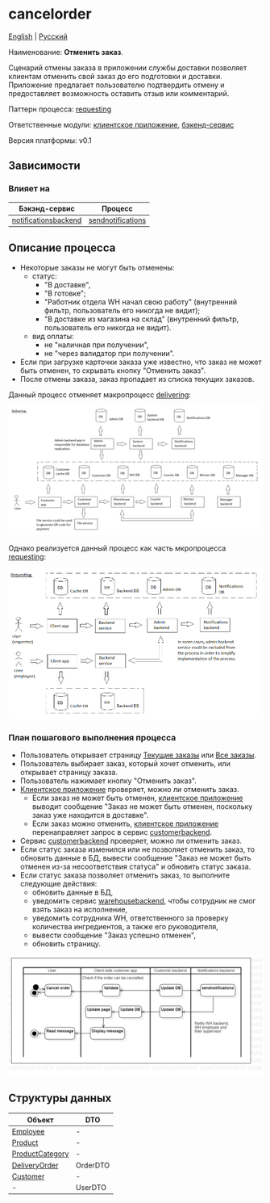 # cancelorder

[English](cancelorder.md) | [Русский](cancelorder.ru.md)

Наименование: **Отменить заказ**.

Сценарий отмены заказа в приложении службы доставки позволяет клиентам отменить свой заказ до его подготовки и доставки.
Приложение предлагает пользователю подтвердить отмену и предоставляет возможность оставить отзыв или комментарий.

Паттерн процесса: [requesting](../../processpatterns/requesting.ru.md)

Ответственные модули: [клиентское приложение](../../frontend/customerclient.ru.md), [бэкенд-сервис](../../backend/customerbackend.ru.md)

Версия платформы: v0.1

## Зависимости

### Влияет на

| Бэкэнд-сервис | Процесс |
| --- | ---- |
| [notificationsbackend](../../backend/notificationsbackend.ru.md) | [sendnotifications](../notificationsbackend/sendnotifications.ru.md) |

## Описание процесса

- Некоторые заказы не могут быть отменены: 
    - статус: 
       - "В доставке", 
       - "В готовке"; 
       - "Работник отдела WH начал свою работу" (внутренний фильтр, пользователь его никогда не видит);
       - "В доставке из магазина на склад" (внутренний фильтр, пользователь его никогда не видит).
    - вид оплаты: 
       - не "наличная при получении", 
       - не "через валидатор при получении".
- Если при загрузке карточки заказа уже известно, что заказ не может быть отменен, то скрывать кнопку "Отменить заказ".
- После отмены заказа, заказ пропадает из списка текущих заказов.

Данный процесс отменяет макропроцесс [delivering](../../flowchartsteps/delivering/README.ru.md):

![delivering_overall](../../img/processpatterns/delivering_overall.png)

Однако реализуется данный процесс как часть мкропроцесса [requesting](../../processpatterns/requesting.ru.md):

![requesting_overall](../../img/processpatterns/requesting_overall.png)

### План пошагового выполнения процесса

- Пользователь открывает страницу [Текущие заказы](pendingorders.ru.md) или [Все заказы](orders.ru.md).
- Пользователь выбирает заказ, который хочет отменить, или открывает страницу заказа.
- Пользователь нажимает кнопку "Отменить заказ".
- [Клиентское приложение](../../frontend/customerclient.ru.md) проверяет, можно ли отменить заказ.
    - Если заказ не может быть отменен, [клиентское приложение](../../frontend/customerclient.ru.md) выводит сообщение "Заказ не может быть отменен, поскольку заказ уже находится в доставке".
    - Если заказ можно отменить, [клиентское приложение](../../frontend/customerclient.ru.md) перенаправляет запрос в сервис [customerbackend](../../backend/customerbackend.ru.md).
- Сервис [customerbackend](../../backend/customerbackend.ru.md) проверяет, можно ли отменить заказ.
- Если статус заказа изменился или не позволяет отменить заказ, то обновить данные в БД, вывести сообщение "Заказ не может быть отменен из-за несоответствия статуса" и обновить статус заказа.
- Если статус заказа позволяет отменить заказ, то выполните следующие действия:
    - обновить данные в БД,
    - уведомить сервис [warehousebackend](../../backend/warehousebackend.ru.md), чтобы сотрудник не смог взять заказ на исполнение,
    - уведомить сотрудника WH, ответственного за проверку количества ингредиентов, а также его руководителя,
    - вывести сообщение "Заказ успешно отменен",
    - обновить страницу.

![customer.cancelorder](../../img/activitydiagrams/customer.cancelorder.png)

## Структуры данных

| Объект | DTO |
| --- | ---- |
| [Employee](https://github.com/alexeysp11/workflow-lib/blob/main/src/Models/Business/InformationSystem/Employee.cs) | - |
| [Product](https://github.com/alexeysp11/workflow-lib/blob/main/src/Models/Business/Products/Product.cs) | - |
| [ProductCategory](https://github.com/alexeysp11/workflow-lib/blob/main/src/Models/Business/Products/ProductCategory.cs) | - |
| [DeliveryOrder](https://github.com/alexeysp11/workflow-lib/blob/main/src/Models/Business/BusinessDocuments/DeliveryOrder.cs) | OrderDTO |
| [Customer](https://github.com/alexeysp11/workflow-lib/blob/main/src/Models/Business/Customers/Customer.cs) | - |
| - | UserDTO |
